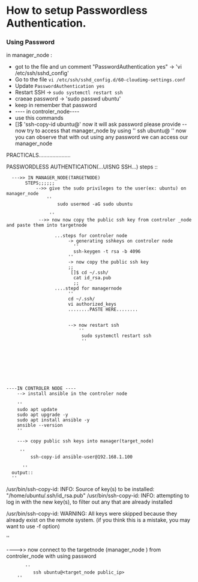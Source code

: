 # How to setup Passwordless Authentication.

### Using Password 
in manager_node  :
- got to the file and un comment "PasswordAuthentication yes" -> 'vi /etc/ssh/sshd_config'
- Go to the file   `vi /etc/ssh/sshd_config.d/60-cloudimg-settings.conf`
- Update `PasswordAuthentication yes`
- Restart SSH -> `sudo systemctl restart ssh`
- craeae password -> 'sudo passwd ubuntu'
- keep in remember that password
- ---- in controler_node----
- use this commands
- []$ 'ssh-copy-id ubuntu@<public ip of manager_node>'
 now it will ask password please provide
  -- now try to access that manager_node by using
  ''
    ssh ubuntu@<public ip of managernode>
    ''
  now you can observe that with out using any password we can access our manager_node 


PRACTICALS.....................

PASSWORDLESS AUTHENTICATION(...UISNG SSH...)
  steps ::

      --->> IN MANAGER_NODE(TARGETNODE) 
           STEPS;;;;;;
               -->> give the sudo privileges to the user(ex: ubuntu) on manager_node
                   ''
                       sudo usermod -aG sudo ubuntu

                    ''
                -->> now now copy the public ssh key from controler _node and paste them into targetnode

                      ...steps for controler node 
                           -> generating sshkeys on controler node 
                             ''
                             ssh-keygen -t rsa -b 4096
                           ''
                           -> now copy the public ssh key 
                           ;;
                            []$ cd ~/.ssh/
                             cat id_rsa.pub
                             ;;
                      ....stepd for managernode
                           ''
                           cd ~/.ssh/
                           vi authorized_keys
                           ........PASTE HERE........


                           --> now restart ssh
                               ''
                                sudo systemctl restart ssh
                                ''







  
    ----IN CONTROLER NODE ----
        --> install ansible in the controler node 
        
        ''
        sudo apt update
        sudo apt upgrade -y
        sudo apt install ansible -y
        ansible --version
        ''

        ---> copy public ssh keys into manager(target_node)

         ''
             ssh-copy-id ansible-user@192.168.1.100

          ''
      output::
      ''

            
/usr/bin/ssh-copy-id: INFO: Source of key(s) to be installed: "/home/ubuntu/.ssh/id_rsa.pub"
/usr/bin/ssh-copy-id: INFO: attempting to log in with the new key(s), to filter out any that are already installed

/usr/bin/ssh-copy-id: WARNING: All keys were skipped because they already exist on the remote system.
                (if you think this is a mistake, you may want to use -f option)

''

   ---->> now connect to the targetnode (manager_node ) from controler_node with using password

           ''
              ssh ubuntu@<target_node public_ip>
        ''





        

        
        
